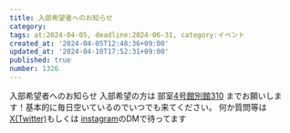```yaml
---
title: 入部希望者へのお知らせ
category:
tags: at:2024-04-05, deadline:2024-06-31, category:イベント
created_at: '2024-04-05T12:48:36+09:00'
updated_at: '2024-04-10T17:52:31+09:00'
published: true
number: 1326
---
```


入部希望者へのお知らせ
入部希望の方は 部室[4号館別館310](https://www.sysken.net/access) までお願いします！基本的に毎日空いているのでいつでも来てください。
何か質問等は [X(Twitter)](https://twitter.com/set_official )もしくは [instagram](https://www.instagram.com/ait.sysken?igsh=aDc4MWFnbWJ1bjY1&utm_source=qr )のDMで待ってます
